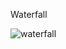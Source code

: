 Waterfall


![waterfall](https://user-images.githubusercontent.com/41808789/171300904-eaf68e89-b0e8-4fff-a8fe-9aec4ad64f19.png)
